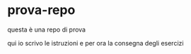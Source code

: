# prova-repo
questa è una repo di prova

qui io scrivo le istruzioni e per ora la consegna degli esercizi